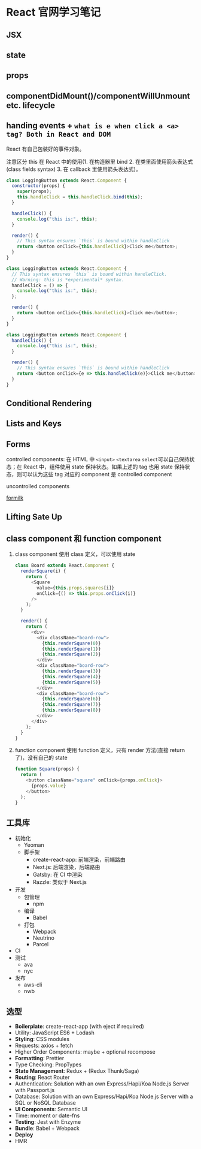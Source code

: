# React 官网学习笔记

## JSX

## state

## props

## componentDidMount()/componentWillUnmount etc. lifecycle

## handing events + `what is e when click a <a> tag? Both in React and DOM`

React 有自己包装好的事件对象。

注意区分 this 在 React 中的使用(1. 在构造器里 bind 2. 在类里面使用箭头表达式(class fields syntax) 3. 在 callback 里使用箭头表达式)。

```javascript
class LoggingButton extends React.Component {
  constructor(props) {
    super(props);
    this.handleClick = this.handleClick.bind(this);
  }

  handleClick() {
    console.log("this is:", this);
  }

  render() {
    // This syntax ensures `this` is bound within handleClick
    return <button onClick={this.handleClick}>Click me</button>;
  }
}
```

```javascript
class LoggingButton extends React.Component {
  // This syntax ensures `this` is bound within handleClick.
  // Warning: this is *experimental* syntax.
  handleClick = () => {
    console.log("this is:", this);
  };

  render() {
    return <button onClick={this.handleClick}>Click me</button>;
  }
}
```

```javascript
class LoggingButton extends React.Component {
  handleClick() {
    console.log("this is:", this);
  }

  render() {
    // This syntax ensures `this` is bound within handleClick
    return <button onClick={e => this.handleClick(e)}>Click me</button>;
  }
}
```

## Conditional Rendering

## Lists and Keys

## Forms

controlled components: 在 HTML 中 `<input>` `<textarea` `select`可以自己保持状态；在 React 中，组件使用 state 保持状态。如果上述的 tag 也用 state 保持状态，则可以认为这些 tag 对应的 component 是 controlled component

uncontrolled components

[formilk](https://jaredpalmer.com/formik/docs/overview)

## Lifting Sate Up

## class component 和 function component

1. class component 使用 class 定义，可以使用 state

   ```javascript
   class Board extends React.Component {
     renderSquare(i) {
       return (
         <Square
           value={this.props.squares[i]}
           onClick={() => this.props.onClick(i)}
         />
       );
     }

     render() {
       return (
         <div>
           <div className="board-row">
             {this.renderSquare(0)}
             {this.renderSquare(1)}
             {this.renderSquare(2)}
           </div>
           <div className="board-row">
             {this.renderSquare(3)}
             {this.renderSquare(4)}
             {this.renderSquare(5)}
           </div>
           <div className="board-row">
             {this.renderSquare(6)}
             {this.renderSquare(7)}
             {this.renderSquare(8)}
           </div>
         </div>
       );
     }
   }
   ```

2. function component 使用 function 定义，只有 render 方法(直接 return 了)，没有自己的 state

   ```javascript
   function Square(props) {
     return (
       <button className="square" onClick={props.onClick}>
         {props.value}
       </button>
     );
   }
   ```

## 工具库

- 初始化
  - Yeoman
  - 脚手架
    - create-react-app: 前端渲染，前端路由
    - Next.js: 后端渲染，后端路由
    - Gatsby: 在 CI 中渲染
    - Razzle: 类似于 Next.js
- 开发
  - 包管理
    - npm
  - 编译
    - Babel
  - 打包
    - Webpack
    - Neutrino
    - Parcel
- CI
- 测试
  - ava
  - nyc
- 发布
  - aws-cli
  - nwb

## 选型

- **Boilerplate**: create-react-app (with eject if required)
- Utility: JavaScript ES6 + Lodash
- **Styling**: CSS modules
- Requests: axios + fetch
- Higher Order Components: maybe + optional recompose
- **Formatting**: Prettier
- Type Checking: PropTypes
- **State Management**: Redux + (Redux Thunk/Saga)
- **Routing**: React Router
- Authentication: Solution with an own Express/Hapi/Koa Node.js Server with Passport.js
- Database: Solution with an own Express/Hapi/Koa Node.js Server with a SQL or NoSQL Database
- **UI Components**: Semantic UI
- Time: moment or date-fns
- **Testing**: Jest with Enzyme
- **Bundle**: Babel + Webpack
- **Deploy**
- HMR
